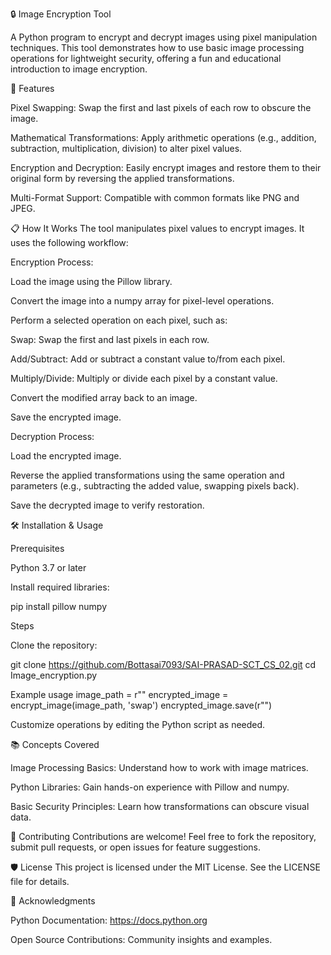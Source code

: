 🔒 Image Encryption Tool

A Python program to encrypt and decrypt images using pixel manipulation techniques. This tool demonstrates how to use basic image processing operations for lightweight security, offering a fun and educational introduction to image encryption.

🚀 Features

Pixel Swapping: Swap the first and last pixels of each row to obscure the image.

Mathematical Transformations: Apply arithmetic operations (e.g., addition, subtraction, multiplication, division) to alter pixel values.

Encryption and Decryption: Easily encrypt images and restore them to their original form by reversing the applied transformations.

Multi-Format Support: Compatible with common formats like PNG and JPEG.

📋 How It Works The tool manipulates pixel values to encrypt images. It uses the following workflow:

Encryption Process:

Load the image using the Pillow library.

Convert the image into a numpy array for pixel-level operations.

Perform a selected operation on each pixel, such as:

Swap: Swap the first and last pixels in each row.

Add/Subtract: Add or subtract a constant value to/from each pixel.

Multiply/Divide: Multiply or divide each pixel by a constant value.

Convert the modified array back to an image.

Save the encrypted image.

Decryption Process:

Load the encrypted image.

Reverse the applied transformations using the same operation and parameters (e.g., subtracting the added value, swapping pixels back).

Save the decrypted image to verify restoration.

🛠️ Installation & Usage

Prerequisites

Python 3.7 or later

Install required libraries:

pip install pillow numpy

Steps

Clone the repository:

git clone https://github.com/Bottasai7093/SAI-PRASAD-SCT_CS_02.git cd Image_encryption.py

Example usage
image_path = r"" encrypted_image = encrypt_image(image_path, 'swap') encrypted_image.save(r"")

Customize operations by editing the Python script as needed.

📚 Concepts Covered

Image Processing Basics: Understand how to work with image matrices.

Python Libraries: Gain hands-on experience with Pillow and numpy.

Basic Security Principles: Learn how transformations can obscure visual data.

🤝 Contributing Contributions are welcome! Feel free to fork the repository, submit pull requests, or open issues for feature suggestions.

🛡️ License This project is licensed under the MIT License. See the LICENSE file for details.

🌟 Acknowledgments

Python Documentation: https://docs.python.org

Open Source Contributions: Community insights and examples.
